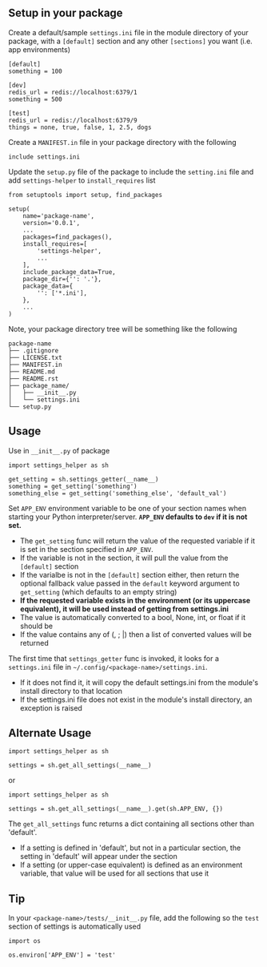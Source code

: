 ## Setup in your package

Create a default/sample `settings.ini` file in the module directory of your
package, with a `[default]` section and any other `[sections]` you want (i.e.
app environments)

```
[default]
something = 100

[dev]
redis_url = redis://localhost:6379/1
something = 500

[test]
redis_url = redis://localhost:6379/9
things = none, true, false, 1, 2.5, dogs
```

Create a `MANIFEST.in` file in your package directory with the following

```
include settings.ini
```

Update the `setup.py` file of the package to include the `setting.ini` file and
add `settings-helper` to `install_requires` list

```
from setuptools import setup, find_packages

setup(
    name='package-name',
    version='0.0.1',
    ...
    packages=find_packages(),
    install_requires=[
        'settings-helper',
        ...
    ],
    include_package_data=True,
    package_dir={'': '.'},
    package_data={
        '': ['*.ini'],
    },
    ...
)
```

Note, your package directory tree will be something like the following

```
package-name
├── .gitignore
├── LICENSE.txt
├── MANIFEST.in
├── README.md
├── README.rst
├── package_name/
│   ├── __init__.py
│   └── settings.ini
└── setup.py
```

## Usage

Use in `__init__.py` of package

```
import settings_helper as sh

get_setting = sh.settings_getter(__name__)
something = get_setting('something')
something_else = get_setting('something_else', 'default_val')
```

Set `APP_ENV` environment variable to be one of your section names when starting
your Python interpreter/server. **`APP_ENV` defaults to `dev` if it is not set.**

- The `get_setting` func will return the value of the requested variable if it
  is set in the section specified in `APP_ENV`.
- If the variable is not in the section, it will pull the value from the
  `[default]` section
- If the varialbe is not in the `[default]` section either, then return the
  optional fallback value passed in the `default` keyword argument to
  `get_setting` (which defaults to an empty string)
- **If the requested variable exists in the environment (or its uppercase
  equivalent), it will be used instead of getting from settings.ini**
- The value is automatically converted to a bool, None, int, or float if it
  should be
- If the value contains any of (, ; |) then a list of converted values will be
  returned

The first time that `settings_getter` func is invoked, it looks for a
`settings.ini` file in `~/.config/<package-name>/settings.ini`.

- If it does not find it, it will copy the default settings.ini from the
  module's install directory to that location
- If the settings.ini file does not exist in the module's install directory, an
  exception is raised

## Alternate Usage

```
import settings_helper as sh

settings = sh.get_all_settings(__name__)
```

or

```
import settings_helper as sh

settings = sh.get_all_settings(__name__).get(sh.APP_ENV, {})
```

The `get_all_settings` func returns a dict containing all sections other than
'default'.

- If a setting is defined in 'default', but not in a particular section, the
  setting in 'default' will appear under the section
- If a setting (or upper-case equivalent) is defined as an environment variable,
  that value will be used for all sections that use it

## Tip

In your `<package-name>/tests/__init__.py` file, add the following so the `test`
section of settings is automatically used

```
import os

os.environ['APP_ENV'] = 'test'
```
